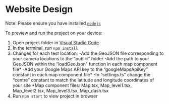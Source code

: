 
  # Website Design

  Note: Please ensure you have installed <code><a href="https://nodejs.org/en/download/">nodejs</a></code>

  To preview and run the project on your device:
  1) Open project folder in <a href="https://code.visualstudio.com/download">Visual Studio Code</a>
  2) In the terminal, run `npm install`
  3) Changes for each test location:
-Add the GeoJSON file corresponding to your camera locations to the “public” folder
-Add the path to your GeoJSON within the “loadGeoJson” function  in each map component file*
-Add your Google Maps API key to the “googleMapsApiKey” constant in each map component file*
-In “settings.ts” change the “centre” constant to match the latitude and longitude coordinates of your site
*Map component files: Map.tsx, Map_level1.tsx, Map_level2.tsx, Map_level3.tsx, Map_dash.tsx
  4) Run `npm start` to view project in browser
  
